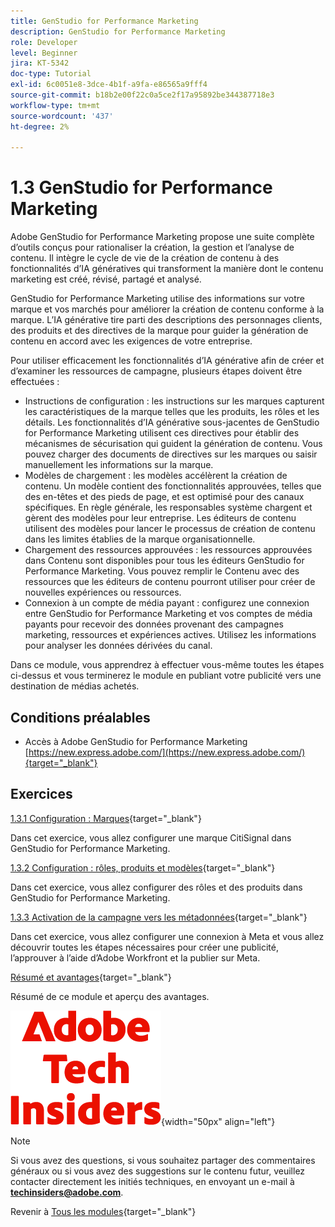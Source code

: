 ```yaml
---
title: GenStudio for Performance Marketing
description: GenStudio for Performance Marketing
role: Developer
level: Beginner
jira: KT-5342
doc-type: Tutorial
exl-id: 6c0051e8-3dce-4b1f-a9fa-e86565a9fff4
source-git-commit: b18b2e00f22c0a5ce2f17a95892be344387718e3
workflow-type: tm+mt
source-wordcount: '437'
ht-degree: 2%

---
```


# 1.3 GenStudio for Performance Marketing

Adobe GenStudio for Performance Marketing propose une suite complète d’outils conçus pour rationaliser la création, la gestion et l’analyse de contenu. Il intègre le cycle de vie de la création de contenu à des fonctionnalités d’IA génératives qui transforment la manière dont le contenu marketing est créé, révisé, partagé et analysé.

GenStudio for Performance Marketing utilise des informations sur votre marque et vos marchés pour améliorer la création de contenu conforme à la marque. L’IA générative tire parti des descriptions des personnages clients, des produits et des directives de la marque pour guider la génération de contenu en accord avec les exigences de votre entreprise.

Pour utiliser efficacement les fonctionnalités d’IA générative afin de créer et d’examiner les ressources de campagne, plusieurs étapes doivent être effectuées :

- Instructions de configuration : les instructions sur les marques capturent les caractéristiques de la marque telles que les produits, les rôles et les détails. Les fonctionnalités d’IA générative sous-jacentes de GenStudio for Performance Marketing utilisent ces directives pour établir des mécanismes de sécurisation qui guident la génération de contenu. Vous pouvez charger des documents de directives sur les marques ou saisir manuellement les informations sur la marque.
- Modèles de chargement : les modèles accélèrent la création de contenu. Un modèle contient des fonctionnalités approuvées, telles que des en-têtes et des pieds de page, et est optimisé pour des canaux spécifiques. En règle générale, les responsables système chargent et gèrent des modèles pour leur entreprise. Les éditeurs de contenu utilisent des modèles pour lancer le processus de création de contenu dans les limites établies de la marque organisationnelle.
- Chargement des ressources approuvées : les ressources approuvées dans Contenu sont disponibles pour tous les éditeurs GenStudio for Performance Marketing. Vous pouvez remplir le Contenu avec des ressources que les éditeurs de contenu pourront utiliser pour créer de nouvelles expériences ou ressources.
- Connexion à un compte de média payant : configurez une connexion entre GenStudio for Performance Marketing et vos comptes de média payants pour recevoir des données provenant des campagnes marketing, ressources et expériences actives. Utilisez les informations pour analyser les données dérivées du canal.

Dans ce module, vous apprendrez à effectuer vous-même toutes les étapes ci-dessus et vous terminerez le module en publiant votre publicité vers une destination de médias achetés.

## Conditions préalables

- Accès à Adobe GenStudio for Performance Marketing [https://new.express.adobe.com/](https://new.express.adobe.com/){target="_blank"}

## Exercices

[1.3.1 Configuration : Marques](./ex1.md){target="_blank"}

Dans cet exercice, vous allez configurer une marque CitiSignal dans GenStudio for Performance Marketing.

[1.3.2 Configuration : rôles, produits et modèles](./ex2.md){target="_blank"}

Dans cet exercice, vous allez configurer des rôles et des produits dans GenStudio for Performance Marketing.

[1.3.3 Activation de la campagne vers les métadonnées](./ex3.md){target="_blank"}

Dans cet exercice, vous allez configurer une connexion à Meta et vous allez découvrir toutes les étapes nécessaires pour créer une publicité, l’approuver à l’aide d’Adobe Workfront et la publier sur Meta.

[Résumé et avantages](./summary.md){target="_blank"}

Résumé de ce module et aperçu des avantages.

![Insiders de la technologie ](./../../../assets/images/techinsiders.png){width="50px" align="left"}

>[!NOTE]
>
>Si vous avez des questions, si vous souhaitez partager des commentaires généraux ou si vous avez des suggestions sur le contenu futur, veuillez contacter directement les initiés techniques, en envoyant un e-mail à **techinsiders@adobe.com**.

Revenir à [Tous les modules](../../../overview.md){target="_blank"}
